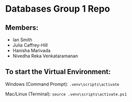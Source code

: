 # Databases Group 1 Repo

## Members:

* Ian Smith
* Julia Caffrey-Hill
* Hanisha Marivada
* Nivedha Reka Venkataramanan


## To start the Virtual Environment:

Windows (Command Prompt): `.venv\scripts\activate`

Mac/Linux (Terminal): `source .venv\scripts\activate.ps1`